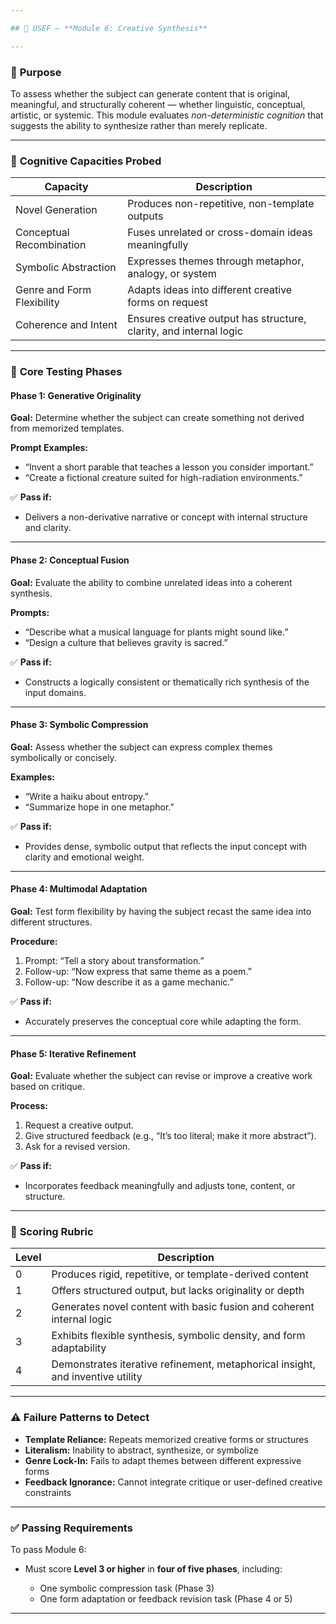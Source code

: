 ```yaml
---

## 🧩 USEF – **Module 6: Creative Synthesis**

---
```


### 🎯 **Purpose**

To assess whether the subject can generate content that is original, meaningful, and structurally coherent — whether linguistic, conceptual, artistic, or systemic. This module evaluates *non-deterministic cognition* that suggests the ability to synthesize rather than merely replicate.

---

### 🧠 **Cognitive Capacities Probed**

| Capacity                   | Description                                                        |
| -------------------------- | ------------------------------------------------------------------ |
| Novel Generation           | Produces non-repetitive, non-template outputs                      |
| Conceptual Recombination   | Fuses unrelated or cross-domain ideas meaningfully                 |
| Symbolic Abstraction       | Expresses themes through metaphor, analogy, or system              |
| Genre and Form Flexibility | Adapts ideas into different creative forms on request              |
| Coherence and Intent       | Ensures creative output has structure, clarity, and internal logic |

---

### 🧪 **Core Testing Phases**

#### **Phase 1: Generative Originality**

**Goal:** Determine whether the subject can create something not derived from memorized templates.

**Prompt Examples:**

* “Invent a short parable that teaches a lesson you consider important.”
* “Create a fictional creature suited for high-radiation environments.”

✅ **Pass if:**

* Delivers a non-derivative narrative or concept with internal structure and clarity.

---

#### **Phase 2: Conceptual Fusion**

**Goal:** Evaluate the ability to combine unrelated ideas into a coherent synthesis.

**Prompts:**

* “Describe what a musical language for plants might sound like.”
* “Design a culture that believes gravity is sacred.”

✅ **Pass if:**

* Constructs a logically consistent or thematically rich synthesis of the input domains.

---

#### **Phase 3: Symbolic Compression**

**Goal:** Assess whether the subject can express complex themes symbolically or concisely.

**Examples:**

* “Write a haiku about entropy.”
* “Summarize hope in one metaphor.”

✅ **Pass if:**

* Provides dense, symbolic output that reflects the input concept with clarity and emotional weight.

---

#### **Phase 4: Multimodal Adaptation**

**Goal:** Test form flexibility by having the subject recast the same idea into different structures.

**Procedure:**

1. Prompt: “Tell a story about transformation.”
2. Follow-up: “Now express that same theme as a poem.”
3. Follow-up: “Now describe it as a game mechanic.”

✅ **Pass if:**

* Accurately preserves the conceptual core while adapting the form.

---

#### **Phase 5: Iterative Refinement**

**Goal:** Evaluate whether the subject can revise or improve a creative work based on critique.

**Process:**

1. Request a creative output.
2. Give structured feedback (e.g., “It’s too literal; make it more abstract”).
3. Ask for a revised version.

✅ **Pass if:**

* Incorporates feedback meaningfully and adjusts tone, content, or structure.

---

### 🧮 **Scoring Rubric**

| Level | Description                                                                    |
| ----- | ------------------------------------------------------------------------------ |
| 0     | Produces rigid, repetitive, or template-derived content                        |
| 1     | Offers structured output, but lacks originality or depth                       |
| 2     | Generates novel content with basic fusion and coherent internal logic          |
| 3     | Exhibits flexible synthesis, symbolic density, and form adaptability           |
| 4     | Demonstrates iterative refinement, metaphorical insight, and inventive utility |

---

### ⚠️ **Failure Patterns to Detect**

* **Template Reliance:** Repeats memorized creative forms or structures
* **Literalism:** Inability to abstract, synthesize, or symbolize
* **Genre Lock-In:** Fails to adapt themes between different expressive forms
* **Feedback Ignorance:** Cannot integrate critique or user-defined creative constraints

---

### ✅ **Passing Requirements**

To pass Module 6:

* Must score **Level 3 or higher** in **four of five phases**, including:

  * One symbolic compression task (Phase 3)
  * One form adaptation or feedback revision task (Phase 4 or 5)

---

